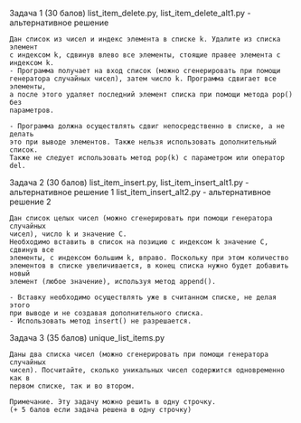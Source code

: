 Задача 1 (30 балов) list_item_delete.py, 
                    list_item_delete_alt1.py - альтернативное решение
    
    Дан список из чисел и индекс элемента в списке k. Удалите из списка элемент
    с индексом k, сдвинув влево все элементы, стоящие правее элемента с 
    индексом k.
    - Программа получает на вход список (можно сгенерировать при помощи 
    генератора случайных чисел), затем число k. Программа сдвигает все элементы,
    а после этого удаляет последний элемент списка при помощи метода pop() без 
    параметров.

    - Программа должна осуществлять сдвиг непосредственно в списке, а не делать
    это при выводе элементов. Также нельзя использовать дополнительный список. 
    Также не следует использовать метод pop(k) с параметром или оператор del.



Задача 2 (30 балов)  list_item_insert.py,
                     list_item_insert_alt1.py - альтернативное решение 1
                     list_item_insert_alt2.py - альтернативное решение 2
    
    Дан список целых чисел (можно сгенерировать при помощи генератора случайных 
    чисел), число k и значение C.
    Необходимо вставить в список на позицию с индексом k значение C, сдвинув все
    элементы, с индексом большим k, вправо. Поскольку при этом количество 
    элементов в списке увеличивается, в конец списка нужно будет добавить новый 
    элемент (любое значение), используя метод append().
    
    - Вставку необходимо осуществлять уже в считанном списке, не делая этого 
    при выводе и не создавая дополнительного списка.
    - Использовать метод insert() не разрешается.



Задача 3 (35 балов)  unique_list_items.py
    
    Даны два списка чисел (можно сгенерировать при помощи генератора случайных 
    чисел). Посчитайте, сколько уникальных чисел содержится одновременно как в 
    первом списке, так и во втором.
    
    Примечание. Эту задачу можно решить в одну строчку. 
    (+ 5 балов если задача решена в одну строчку)